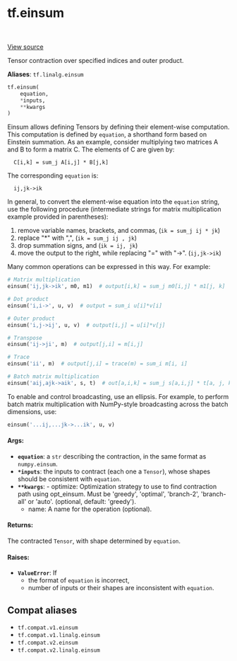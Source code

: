 <div itemscope itemtype="http://developers.google.com/ReferenceObject">
<meta itemprop="name" content="tf.einsum" />
<meta itemprop="path" content="Stable" />
</div>

# tf.einsum

<!-- Insert buttons and diff -->

<table class="tfo-notebook-buttons tfo-api" align="left">
</table>

<a target="_blank" href="/code/stable/tensorflow/python/ops/special_math_ops.py">View source</a>



Tensor contraction over specified indices and outer product.

**Aliases**: `tf.linalg.einsum`

``` python
tf.einsum(
    equation,
    *inputs,
    **kwargs
)
```



<!-- Placeholder for "Used in" -->

Einsum allows defining Tensors by defining their element-wise computation.
This computation is defined by `equation`, a shorthand form based on Einstein
summation. As an example, consider multiplying two matrices A and B to form a
matrix C.  The elements of C are given by:

```
  C[i,k] = sum_j A[i,j] * B[j,k]
```

The corresponding `equation` is:

```
  ij,jk->ik
```

In general, to convert the element-wise equation into the `equation` string,
use the following procedure (intermediate strings for matrix multiplication
example provided in parentheses):

1. remove variable names, brackets, and commas, (`ik = sum_j ij * jk`)
2. replace "*" with ",", (`ik = sum_j ij , jk`)
3. drop summation signs, and (`ik = ij, jk`)
4. move the output to the right, while replacing "=" with "->". (`ij,jk->ik`)

Many common operations can be expressed in this way.  For example:

```python
# Matrix multiplication
einsum('ij,jk->ik', m0, m1)  # output[i,k] = sum_j m0[i,j] * m1[j, k]

# Dot product
einsum('i,i->', u, v)  # output = sum_i u[i]*v[i]

# Outer product
einsum('i,j->ij', u, v)  # output[i,j] = u[i]*v[j]

# Transpose
einsum('ij->ji', m)  # output[j,i] = m[i,j]

# Trace
einsum('ii', m)  # output[j,i] = trace(m) = sum_i m[i, i]

# Batch matrix multiplication
einsum('aij,ajk->aik', s, t)  # out[a,i,k] = sum_j s[a,i,j] * t[a, j, k]
```

To enable and control broadcasting, use an ellipsis.  For example, to perform
batch matrix multiplication with NumPy-style broadcasting across the batch
dimensions, use:

```python
einsum('...ij,...jk->...ik', u, v)
```

#### Args:


* <b>`equation`</b>: a `str` describing the contraction, in the same format as
  `numpy.einsum`.
* <b>`*inputs`</b>: the inputs to contract (each one a `Tensor`), whose shapes should
  be consistent with `equation`.
* <b>`**kwargs`</b>:   - optimize: Optimization strategy to use to find contraction path using
    opt_einsum. Must be 'greedy', 'optimal', 'branch-2', 'branch-all' or
      'auto'. (optional, default: 'greedy').
  - name: A name for the operation (optional).


#### Returns:

The contracted `Tensor`, with shape determined by `equation`.



#### Raises:


* <b>`ValueError`</b>: If
  - the format of `equation` is incorrect,
  - number of inputs or their shapes are inconsistent with `equation`.

## Compat aliases

* `tf.compat.v1.einsum`
* `tf.compat.v1.linalg.einsum`
* `tf.compat.v2.einsum`
* `tf.compat.v2.linalg.einsum`

